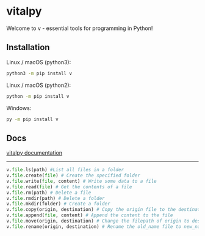 # vitalpy

Welcome to v - essential tools for programming in Python!

## Installation

Linux / macOS (python3):

``` zsh
python3 -m pip install v
```

Linux  / macOS (python2):

``` zsh
python -m pip install v
```

Windows:

``` zsh
py -m pip install v
```

## Docs

[vitalpy documentation](http://123web.uk/v/py/docs)

---

<!--``` python
v.file.ls(path)
```

Returns a list of files in a directory.

Arguments:

* `path`: the folder to search (e.g. `/home/your_name/coding/awesome_project`)

Returns:

`list` of files in the specified directory

``` python
v.file.create(path)
```

---


Creates the specified file.

Arguments:

* `file`: the file to create

Returns:

`list` of files in the specified directory
-->

``` python
v.file.ls(path) #List all files in a folder
v.file.create(file) # Create the specified folder
v.file.write(file, content) # Write some data to a file
v.file.read(file) # Get the contents of a file
v.file.rm(path) # Delete a file
v.file.rmdir(path) # Delete a folder
v.file.mkdir(folder) # Create a folder
v.file.copy(origin, destination) # Copy the origin file to the destination
v.file.append(file, content) # Append the content to the file
v.file.move(origin, destination) # Change the filepath of origin to destination
v.file.rename(origin, destination) # Rename the old_name file to new_name, same as move()
```